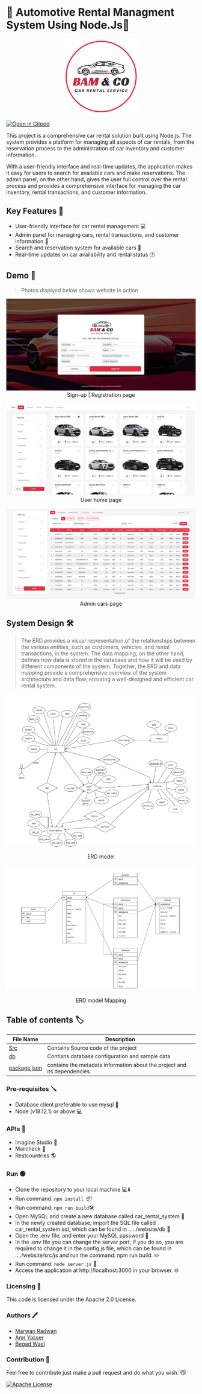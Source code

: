 # 🚗 Automotive Rental Managment System Using Node.Js🚗

<p align="center" width="100%">
<img src="website/src/imgs/fac-ico.webp" height="200px" width="200px">
</p>

[![Open in Gitpod](https://gitpod.io/button/open-in-gitpod.svg)](https://gitpod.io/#https://github.com/XMaroRadoX/Automotive-Rental-Managment-System-Using-Node)

This project is a comprehensive car rental solution built using Node.js. The system provides a platform for managing all aspects of car rentals, from the reservation process to the administration of car inventory and customer information.

With a user-friendly interface and real-time updates, the application makes it easy for users to search for available cars and make reservations. The admin panel, on the other hand, gives the user full control over the rental process and provides a comprehensive interface for managing the car inventory, rental transactions, and customer information.

## Key Features 🔑
* User-friendly interface for car rental management 💻
* Admin panel for managing cars, rental transactions, and customer information 🚀
* Search and reservation system for available cars 🔎
* Real-time updates on car availability and rental status 🕒

## Demo 🎥
> Photos displyed below shows website in action

<p align="center" width="100%">
<img src="demos/signup_page.png">
 Sign-up | Registration page
</p>
<p align="center" width="100%">
<img src="demos/user_home_page.png">
 User home page
</p>
<p align="center" width="100%">
<img src="demos/admin_dashboard.png">
Admin cars page
</p>


## System Design 🛠️

>The ERD provides a visual representation of the relationships between the various entities, such as customers, vehicles, and rental transactions, in the system. The data mapping, on the other hand, defines how data is stored in the database and how it will be used by different components of the system. Together, the ERD and data mapping provide a comprehensive overview of the system architecture and data flow, ensuring a well-designed and efficient car rental system.


<p align="center" width="100%">
<img src="design/erd_model.png">                  
</p>

 <p align="center" width="100%">
ERD model
</p>
 <p align="center" width="100%">
<img src="design/mapping.png">
</p>
<p align="center" width="100%">
ERD model Mapping
</p>



## Table of contents :label:

| File Name | Description                                                                                      |
|-----------|--------------------------------------------------------------------------------------------------|
| [Src](https://github.com/XMaroRadoX/automotive-rental-managment-system-using-node/tree/main/website/src) | Contains Source code of the project           |
| [db](https://github.com/XMaroRadoX/automotive-rental-managment-system-using-node/tree/main/website/db)   | Contians database configuration and sample data|
| [package.json](https://github.com/XMaroRadoX/automotive-rental-managment-system-using-node/blob/main/package.json)| contains the metadata information about the project and its dependencies. |

### Pre-requisites :screwdriver:

* Database client preferable to use mysql 💾
* Node (v18.12.1) or above 💻

### APIs 🔌
* Imagine Studio 🎨
* Mailcheck 📧
* Restcountries 🌎


### Run :green_circle:

* Clone the repository to your local machine :computer::arrow_down:
* Run command: `npm install `:package:
* Run command: `npm run build`:hammer_and_wrench:
* Open MySQL and create a new database called car_rental_system :floppy_disk:
* In the newly created database, import the SQL file called car_rental_system.sql, which 
can be found in …../website/db :file_folder:
* Open the .env file, and enter your MySQL password :key:
* In the .env file you can change the server port, if you do so, you are required to change 
it in the config.js file, which can be found in …./website/src/js and run the command: 
npm run build. :pencil2:
* Run command: `node server.js` :floppy_disk:
* Access the application at http://localhost:3000 in your browser. :globe_with_meridians:



### Licensing :pencil:

This code is licensed under the Apache 2.0 License.

### Authors :pen:

* [Marwan Radwan](https://github.com/XMaroRadoX)
* [Amr Yasser](https://github.com/AMR-21)
* [Begad Wael](https://github.com/Begad2)

### Contribution :clinking_glasses:


Feel free to contribute just make a pull request and do what you wish. 😼

[![Apache License](https://img.shields.io/badge/license-Apache%202.0-red.svg?style=flat-square)](http://www.apache.org/licenses/LICENSE-2.0)
